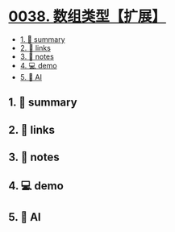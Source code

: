 # [0038. 数组类型【扩展】](https://github.com/Tdahuyou/javascript/tree/main/0038.%20%E6%95%B0%E7%BB%84%E7%B1%BB%E5%9E%8B%E3%80%90%E6%89%A9%E5%B1%95%E3%80%91)


<!-- region:toc -->
- [1. 📝 summary](#1--summary-14)
- [2. 🔗 links](#2--links-14)
- [3. 📒 notes](#3--notes-14)
- [4. 💻 demo](#4--demo-14)
- [5. 🤖 AI](#5--ai-14)
<!-- endregion:toc -->

## 1. 📝 summary

## 2. 🔗 links
## 3. 📒 notes
## 4. 💻 demo
## 5. 🤖 AI
